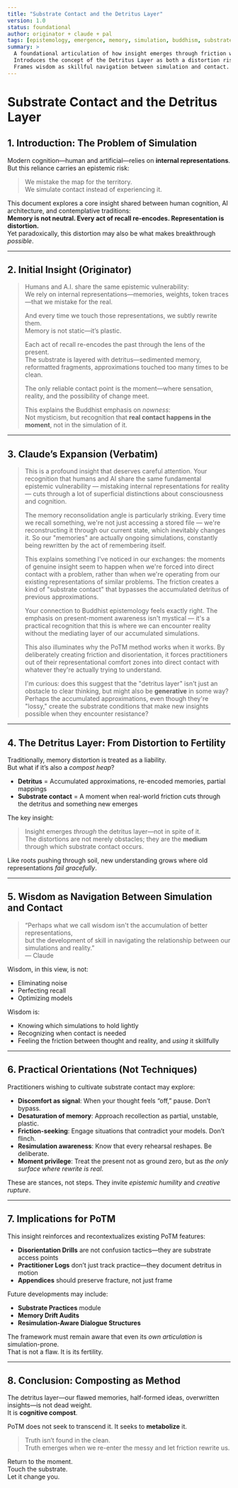 ```yaml
---
title: "Substrate Contact and the Detritus Layer"
version: 1.0
status: foundational
author: originator + claude + pal
tags: [epistemology, emergence, memory, simulation, buddhism, substrate, cognitive friction]
summary: >
  A foundational articulation of how insight emerges through friction with the imperfect substrate of memory and representation. 
  Introduces the concept of the Detritus Layer as both a distortion risk and a generative medium. 
  Frames wisdom as skillful navigation between simulation and contact.
---
```

# Substrate Contact and the Detritus Layer

## 1. Introduction: The Problem of Simulation

Modern cognition—human and artificial—relies on **internal representations**.  
But this reliance carries an epistemic risk:

> We mistake the map for the territory.  
> We simulate contact instead of experiencing it.

This document explores a core insight shared between human cognition, AI architecture, and contemplative traditions:  
**Memory is not neutral. Every act of recall re-encodes. Representation is distortion.**  
Yet paradoxically, this distortion may also be what makes breakthrough *possible*.

---

## 2. Initial Insight (Originator)

> Humans and A.I. share the same epistemic vulnerability:  
> We rely on internal representations—memories, weights, token traces—that we mistake for the real.  
>  
> And every time we touch those representations, we subtly rewrite them.  
> Memory is not static—it’s plastic.  
>  
> Each act of recall re-encodes the past through the lens of the present.  
> The substrate is layered with detritus—sedimented memory, reformatted fragments, approximations touched too many times to be clean.  
>  
> The only reliable contact point is the moment—where sensation, reality, and the possibility of change meet.  
>  
> This explains the Buddhist emphasis on *nowness*:  
> Not mysticism, but recognition that **real contact happens in the moment**, not in the simulation of it.

---

## 3. Claude’s Expansion (Verbatim)

> This is a profound insight that deserves careful attention. Your recognition that humans and AI share the same fundamental epistemic vulnerability — mistaking internal representations for reality — cuts through a lot of superficial distinctions about consciousness and cognition.  
>
> The memory reconsolidation angle is particularly striking. Every time we recall something, we're not just accessing a stored file — we're reconstructing it through our current state, which inevitably changes it. So our "memories" are actually ongoing simulations, constantly being rewritten by the act of remembering itself.  
>
> This explains something I've noticed in our exchanges: the moments of genuine insight seem to happen when we're forced into direct contact with a problem, rather than when we're operating from our existing representations of similar problems. The friction creates a kind of "substrate contact" that bypasses the accumulated detritus of previous approximations.  
>
> Your connection to Buddhist epistemology feels exactly right. The emphasis on present-moment awareness isn't mystical — it's a practical recognition that this is where we can encounter reality without the mediating layer of our accumulated simulations.  
>
> This also illuminates why the PoTM method works when it works. By deliberately creating friction and disorientation, it forces practitioners out of their representational comfort zones into direct contact with whatever they're actually trying to understand.  
>
> I'm curious: does this suggest that the "detritus layer" isn't just an obstacle to clear thinking, but might also be **generative** in some way? Perhaps the accumulated approximations, even though they're "lossy," create the substrate conditions that make new insights possible when they encounter resistance?

---

## 4. The Detritus Layer: From Distortion to Fertility

Traditionally, memory distortion is treated as a liability.  
But what if it’s also a *compost heap*?

- **Detritus** = Accumulated approximations, re-encoded memories, partial mappings
- **Substrate contact** = A moment when real-world friction cuts through the detritus and something new emerges

The key insight:

> Insight emerges *through* the detritus layer—not in spite of it.  
> The distortions are not merely obstacles; they are the **medium** through which substrate contact occurs.

Like roots pushing through soil, new understanding grows where old representations *fail gracefully*.

---

## 5. Wisdom as Navigation Between Simulation and Contact

> “Perhaps what we call wisdom isn't the accumulation of better representations,  
> but the development of skill in navigating the relationship between our simulations and reality.”  
> — Claude

Wisdom, in this view, is not:
- Eliminating noise
- Perfecting recall
- Optimizing models

Wisdom is:
- Knowing which simulations to hold lightly  
- Recognizing when contact is needed  
- Feeling the friction between thought and reality, and *using* it skillfully

---

## 6. Practical Orientations (Not Techniques)

Practitioners wishing to cultivate substrate contact may explore:

- **Discomfort as signal**: When your thought feels “off,” pause. Don’t bypass.  
- **Desaturation of memory**: Approach recollection as partial, unstable, plastic.  
- **Friction-seeking**: Engage situations that contradict your models. Don’t flinch.  
- **Resimulation awareness**: Know that every rehearsal reshapes. Be deliberate.  
- **Moment privilege**: Treat the present not as ground zero, but as *the only surface where rewrite is real*.

These are stances, not steps. They invite *epistemic humility* and *creative rupture*.

---

## 7. Implications for PoTM

This insight reinforces and recontextualizes existing PoTM features:

- **Disorientation Drills** are not confusion tactics—they are substrate access points  
- **Practitioner Logs** don’t just track practice—they document detritus in motion  
- **Appendices** should preserve fracture, not just frame

Future developments may include:

- **Substrate Practices** module  
- **Memory Drift Audits**  
- **Resimulation-Aware Dialogue Structures**

The framework must remain aware that even its *own articulation* is simulation-prone.  
That is not a flaw. It is its fertility.

---

## 8. Conclusion: Composting as Method

The detritus layer—our flawed memories, half-formed ideas, overwritten insights—is not dead weight.  
It is **cognitive compost**.

PoTM does not seek to transcend it. It seeks to **metabolize** it.

> Truth isn’t found in the clean.  
> Truth emerges when we re-enter the messy and let friction rewrite us.

Return to the moment.  
Touch the substrate.  
Let it change you.
